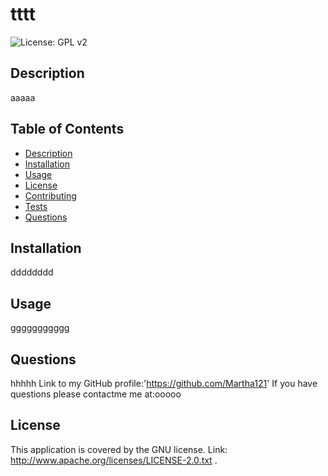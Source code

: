  
  # tttt
  ![License: GPL v2](https://img.shields.io/badge/License-GPL%20v2-blue.svg)  
  ## Description
   aaaaa
  ## Table of Contents
  - [Description](#description)
  - [Installation](#installation)
  - [Usage](#usage)
  - [License](#license)
  - [Contributing](#contributing)
  - [Tests](#tests)
  - [Questions](#questions)
  ## Installation
   dddddddd
  ## Usage
   ggggggggggg
  ## Questions
  hhhhh
  Link to my GitHub profile:'https://github.com/Martha121'
  If you have questions please contactme me at:ooooo

  ## License
  This application is covered by the GNU license.
  Link:  http://www.apache.org/licenses/LICENSE-2.0.txt . 
